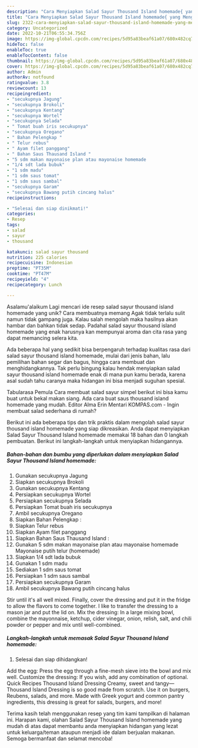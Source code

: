 ```yaml
---
description: "Cara Menyiapkan Salad Sayur Thousand Island homemade{ yang Menggugah Selera"
title: "Cara Menyiapkan Salad Sayur Thousand Island homemade{ yang Menggugah Selera"
slug: 2322-cara-menyiapkan-salad-sayur-thousand-island-homemade-yang-menggugah-selera
category: Uncategorized
date: 2022-10-21T06:55:34.756Z
image: https://img-global.cpcdn.com/recipes/5d95a83beaf61a07/680x482cq70/salad-sayur-thousand-island-homemade-foto-resep-utama.jpg
hideToc: false
enableToc: true
enableTocContent: false
thumbnail: https://img-global.cpcdn.com/recipes/5d95a83beaf61a07/680x482cq70/salad-sayur-thousand-island-homemade-foto-resep-utama.jpg
cover: https://img-global.cpcdn.com/recipes/5d95a83beaf61a07/680x482cq70/salad-sayur-thousand-island-homemade-foto-resep-utama.jpg
author: Admin
authorAv: notfound
ratingvalue: 3.8
reviewcount: 13
recipeingredient:
- "secukupnya Jagung"
- "secukupnya Brokoli"
- "secukupnya Kentang"
- "secukupnya Wortel"
- "secukupnya Selada"
- " Tomat buah iris secukupnya"
- "secukupnya Oregano"
- " Bahan Pelengkap "
- " Telur rebus"
- " Ayam filet panggang"
- " Bahan Saus Thausand Island "
- "5 sdm makan mayonaise plan atau mayonaise homemade                      Mayonaise putih telur homemade"
- "1/4 sdt lada bubuk"
- "1 sdm madu"
- "1 sdm saus tomat"
- "1 sdm saus sambal"
- "secukupnya Garam"
- "secukupnya Bawang putih cincang halus"
recipeinstructions:

- "Selesai dan siap dinikmati!"
categories:
- Resep
tags:
- salad
- sayur
- thousand

katakunci: salad sayur thousand 
nutrition: 225 calories
recipecuisine: Indonesian
preptime: "PT35M"
cooktime: "PT47M"
recipeyield: "4"
recipecategory: Lunch

---
```



Asalamu'alaikum Lagi mencari ide resep salad sayur thousand island homemade yang unik? Cara membuatnya memang Agak tidak terlalu sulit namun tidak gampang juga. Kalau salah mengolah maka hasilnya akan hambar dan bahkan tidak sedap. Padahal salad sayur thousand island homemade yang enak harusnya kan mempunyai aroma dan cita rasa yang dapat memancing selera kita.


Ada beberapa hal yang sedikit bisa berpengaruh terhadap kualitas rasa dari salad sayur thousand island homemade, mulai dari jenis bahan, lalu pemilihan bahan segar dan bagus, hingga cara membuat dan menghidangkannya. Tak perlu bingung kalau hendak menyiapkan salad sayur thousand island homemade enak di mana pun kamu berada, karena asal sudah tahu caranya maka hidangan ini bisa menjadi suguhan spesial.

Tabularasa Pemula Cara membuat salad sayur simpel berikut ini bisa kamu buat untuk bekal makan siang. Ada cara buat saus thousand island homemade yang mudah. Editor Alma Erin Mentari KOMPAS.com - Ingin membuat salad sederhana di rumah?


Berikut ini ada beberapa tips dan trik praktis dalam mengolah salad sayur thousand island homemade yang siap dikreasikan. Anda dapat menyiapkan Salad Sayur Thousand Island homemade memakai 18 bahan dan 0 langkah pembuatan. Berikut ini langkah-langkah untuk menyiapkan hidangannya.

<!--inarticleads1-->

##### Bahan-bahan dan bumbu yang diperlukan dalam menyiapkan Salad Sayur Thousand Island homemade:

1. Gunakan secukupnya Jagung
1. Siapkan secukupnya Brokoli
1. Gunakan secukupnya Kentang
1. Persiapkan secukupnya Wortel
1. Persiapkan secukupnya Selada
1. Persiapkan  Tomat buah iris secukupnya
1. Ambil secukupnya Oregano
1. Siapkan  Bahan Pelengkap :
1. Siapkan  Telur rebus
1. Siapkan  Ayam filet panggang
1. Siapkan  Bahan Saus Thausand Island :
1. Gunakan 5 sdm makan mayonaise plan atau mayonaise homemade                      Mayonaise putih telur (homemade)
1. Siapkan 1/4 sdt lada bubuk
1. Gunakan 1 sdm madu
1. Sediakan 1 sdm saus tomat
1. Persiapkan 1 sdm saus sambal
1. Persiapkan secukupnya Garam
1. Ambil secukupnya Bawang putih cincang halus


Stir until it&#39;s all well mixed. Finally, cover the dressing and put it in the fridge to allow the flavors to come together. I like to transfer the dressing to a mason jar and put the lid on. Mix the dressing: In a large mixing bowl, combine the mayonnaise, ketchup, cider vinegar, onion, relish, salt, and chili powder or pepper and mix until well-combined. 

<!--inarticleads2-->

##### Langkah-langkah untuk memasak Salad Sayur Thousand Island homemade:


1. Selesai dan siap dihidangkan!

Add the egg: Press the egg through a fine-mesh sieve into the bowl and mix well. Customize the dressing: If you wish, add any combination of optional. Quick Recipes Thousand Island Dressing Creamy, sweet and tangy—Thousand Island Dressing is so good made from scratch. Use it on burgers, Reubens, salads, and more. Made with Greek yogurt and common pantry ingredients, this dressing is great for salads, burgers, and more! 

Terima kasih telah menggunakan resep yang tim kami tampilkan di halaman ini. Harapan kami, olahan Salad Sayur Thousand Island homemade yang mudah di atas dapat membantu anda menyiapkan hidangan yang lezat untuk keluarga/teman ataupun menjadi ide dalam berjualan makanan. Semoga bermanfaat dan selamat mencoba!
